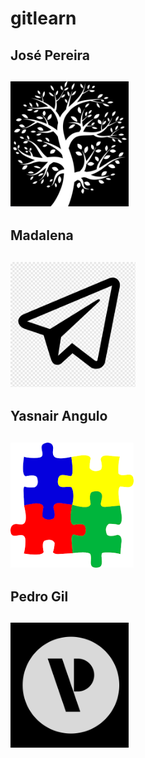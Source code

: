 # gitlearn

## José Pereira
## <img src="icons/jose.jpeg" height="200px" title="José Pereira">

## Madalena
## <img src="icons/madalena.png" height="200px" title="Madalena">

## Yasnair Angulo
## <img src="icons/yasnair.jpeg" height="200px" title="Yasnair Angulo">

## Pedro Gil
## <img src="icons/pedro_icon.jpg" height="200px" title="Pedro Gil">
